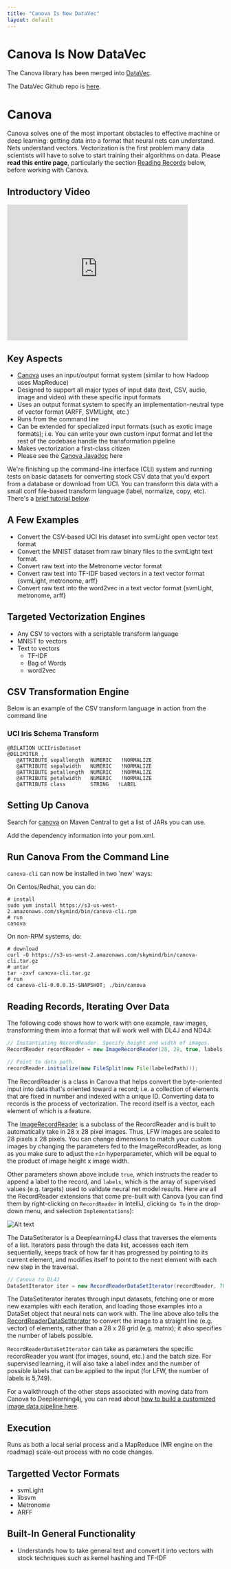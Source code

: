 ```yaml
---
title: "Canova Is Now DataVec"
layout: default
---
```


# Canova Is Now DataVec

The Canova library has been merged into [DataVec](./datavec).

The DataVec Github repo is [here](https://github.com/deeplearning4j/datavec).

# Canova

Canova solves one of the most important obstacles to effective machine or deep learning: getting data into a format that neural nets can understand. Nets understand vectors. Vectorization is the first problem many data scientists will have to solve to start training their algorithms on data. Please **read this entire page**, particularly the section [Reading Records](#record) below, before working with Canova.

## Introductory Video

<iframe width="420" height="315" src="https://www.youtube.com/embed/EHHtyRKQIJ0" frameborder="0" allowfullscreen></iframe>

## Key Aspects
- [Canova](https://github.com/deeplearning4j/Canova) uses an input/output format system (similar to how Hadoop uses MapReduce)
- Designed to support all major types of input data (text, CSV, audio, image and video) with these specific input formats
- Uses an output format system to specify an implementation-neutral type of vector format (ARFF, SVMLight, etc.)
- Runs from the command line
- Can be extended for specialized input formats (such as exotic image formats); i.e. You can write your own custom input format and let the rest of the codebase handle the transformation pipeline
- Makes vectorization a first-class citizen
- Please see the [Canova Javadoc](http://deeplearning4j.org/canovadoc/) here

We're finishing up the command-line interface (CLI) system and running tests on basic datasets for converting stock CSV data that you'd export from a database or download from UCI. You can transform this data with a small conf file-based transform language (label, normalize, copy, etc). There's a <a href="#tutorial">brief tutorial below</a>.

## A Few Examples

 * Convert the CSV-based UCI Iris dataset into svmLight open vector text format
 * Convert the MNIST dataset from raw binary files to the svmLight text format.
 * Convert raw text into the Metronome vector format
 * Convert raw text into TF-IDF based vectors in a text vector format {svmLight, metronome, arff}
 * Convert raw text into the word2vec in a text vector format {svmLight, metronome, arff}

## Targeted Vectorization Engines

 * Any CSV to vectors with a scriptable transform language
 * MNIST to vectors
 * Text to vectors
    * TF-IDF
    * Bag of Words
    * word2vec

## CSV Transformation Engine

Below is an example of the CSV transform language in action from the command line

### UCI Iris Schema Transform

```
@RELATION UCIIrisDataset
@DELIMITER ,
   @ATTRIBUTE sepallength  NUMERIC   !NORMALIZE
   @ATTRIBUTE sepalwidth   NUMERIC   !NORMALIZE
   @ATTRIBUTE petallength  NUMERIC   !NORMALIZE
   @ATTRIBUTE petalwidth   NUMERIC   !NORMALIZE
   @ATTRIBUTE class        STRING   !LABEL
```

## <a name="tutorial">Setting Up Canova</a>

Search for [canova](https://search.maven.org/#search%7Cga%7C1%7CCanova) on Maven Central to get a list of JARs you can use.

Add the dependency information into your pom.xml.

## <a name="cli">Run Canova From the Command Line</a>

`canova-cli` can now be installed in two 'new' ways:

On Centos/Redhat, you can do: 

```
# install
sudo yum install https://s3-us-west-2.amazonaws.com/skymind/bin/canova-cli.rpm
# run
canova
```

On non-RPM systems, do:
```
# download
curl -O https://s3-us-west-2.amazonaws.com/skymind/bin/canova-cli.tar.gz
# untar
tar -zxvf canova-cli.tar.gz
# run
cd canova-cli-0.0.0.15-SNAPSHOT; ./bin/canova
```

<!-- You'll need to do a *git clone* from [Canova's Github repo](https://github.com/deeplearning4j/Canova), and then build the dependencies with [Maven](http://nd4j.org/getstarted.html#maven). 

      mvn -DskipTests=true -Dmaven.javadoc.skip=true install

(We also recommend that you clone the [ND4J repo](https://github.com/deeplearning4j/nd4j) and build its dependencies now.)

Then you'll want to build the stand-alone Canova jar to run the CLI from terminal/command prompt:

      cd canova-cli/
      mvn -DskipTests=true -Dmaven.javadoc.skip=true package


## Create the Configuration File

You'll need a file to tell the vectorization engine what to do. Create a text file containing the following lines in the *canova-cli* directory (you might name the file *vec_conf.txt*):

    input.header.skip=false
    input.statistics.debug.print=false
    input.format=org.canova.api.formats.input.impl.LineInputFormat
    
    input.directory=src/test/resources/csv/data/uci_iris_sample.txt
    input.vector.schema=src/test/resources/csv/schemas/uci/iris.txt
    output.directory=/tmp/iris_unit_test_sample.txt
    
    output.format=org.canova.api.formats.output.impl.SVMLightOutputFormat

-->
<!--## Run Canova From the Command Line

Now we're going to take this [sample](https://github.com/deeplearning4j/Canova/blob/master/canova-cli/src/test/resources/csv/data/uci_iris_sample.txt) of [UCI's Iris dataset](https://archive.ics.uci.edu/ml/machine-learning-databases/iris/iris.data).

    5.1,3.5,1.4,0.2,Iris-setosa
    4.9,3.0,1.4,0.2,Iris-setosa
    4.7,3.2,1.3,0.2,Iris-setosa
    7.0,3.2,4.7,1.4,Iris-versicolor
    6.4,3.2,4.5,1.5,Iris-versicolor
    6.9,3.1,4.9,1.5,Iris-versicolor
    5.5,2.3,4.0,1.3,Iris-versicolor
    6.5,2.8,4.6,1.5,Iris-versicolor
    6.3,3.3,6.0,2.5,Iris-virginica
    5.8,2.7,5.1,1.9,Iris-virginica
    7.1,3.0,5.9,2.1,Iris-virginica
    6.3,2.9,5.6,1.8,Iris-virginica

Transform it into the svmLight format from the command line like this

    ./bin/canova vectorize -conf [my_conf_file]

The output in your command prompt should look like

    ./bin/canova vectorize -conf /tmp/iris_conf.txt 
    File path already exists, deleting the old file before proceeding...
    Output vectors written to: /tmp/iris_svmlight.txt

If you *cd* into */tmp* and open *iris_svmlight.txt*, you'll see something like this:

    0.0 1:0.1666666666666665 2:1.0 3:0.021276595744680823 4:0.0
    0.0 1:0.08333333333333343 2:0.5833333333333334 3:0.021276595744680823 4:0.0
    0.0 1:0.0 2:0.7500000000000002 3:0.0 4:0.0
    1.0 1:0.9583333333333335 2:0.7500000000000002 3:0.723404255319149 4:0.5217391304347826
    1.0 1:0.7083333333333336 2:0.7500000000000002 3:0.6808510638297872 4:0.5652173913043479
    1.0 1:0.916666666666667 2:0.6666666666666667 3:0.7659574468085107 4:0.5652173913043479
    1.0 1:0.3333333333333333 2:0.0 3:0.574468085106383 4:0.47826086956521746
    1.0 1:0.7500000000000001 2:0.41666666666666663 3:0.702127659574468 4:0.5652173913043479
    2.0 1:0.6666666666666666 2:0.8333333333333333 3:1.0 4:1.0
    2.0 1:0.45833333333333326 2:0.3333333333333336 3:0.8085106382978723 4:0.7391304347826088
    2.0 1:1.0 2:0.5833333333333334 3:0.9787234042553192 4:0.8260869565217392
    2.0 1:0.6666666666666666 2:0.5 3:0.9148936170212765 4:0.6956521739130436

## Feeding Vectors Into Deeplearning4j

Deeplearning4j also works with a command-line interface. A net can be trained with the following script, drawing on the vectorized input you just created with Canova:

      ./bin/deeplearning4j train -input input/file/path/tmp/iris_svmlight.txt -output output/file/path/output.txt -runtime hadoop -model modelConfig.java
      
The configuration of the net itself may need to be adjusted within the file that contains its instantiation and parameters. Examples of these configurations can be seen on the pages describing [restricted Boltzmann machines](http://deeplearning4j.org/restrictedboltzmannmachine.html) as well as the [Mnist tutorial](http://deeplearning4j.org/deepbeliefnetwork.html). 
-->

## <a name="record">Reading Records, Iterating Over Data</a>

The following code shows how to work with one example, raw images, transforming them into a format that will work well with DL4J and ND4J:

``` java
// Instantiating RecordReader. Specify height and width of images.
RecordReader recordReader = new ImageRecordReader(28, 28, true, labels);

// Point to data path. 
recordReader.initialize(new FileSplit(new File(labeledPath)));
```

The RecordReader is a class in Canova that helps convert the byte-oriented input into data that's oriented toward a record; i.e. a collection of elements that are fixed in number and indexed with a unique ID. Converting data to records is the process of vectorization. The record itself is a vector, each element of which is a feature.

The [ImageRecordReader](https://github.com/deeplearning4j/Canova/blob/f03f32dd42f14af762bf443a04c4cfdcc172ac83/canova-nd4j/canova-nd4j-image/src/main/java/org/canova/image/recordreader/ImageRecordReader.java) is a subclass of the RecordReader and is built to automatically take in 28 x 28 pixel images. Thus, LFW images are scaled to 28 pixels x 28 pixels. You can change dimensions to match your custom images by changing the parameters fed to the ImageRecordReader, as long as you make sure to adjust the `nIn` hyperparameter, which will be equal to the product of image height x image width. 

Other parameters shown above include `true`, which instructs the reader to append a label to the record, and `labels`, which is the array of supervised values (e.g. targets) used to validate neural net model results. Here are all the RecordReader extensions that come pre-built with Canova (you can find them by right-clicking on `RecordReader` in IntelliJ, clicking `Go To` in the drop-down menu, and selection `Implementations`):

![Alt text](./img/recordreader_extensions.png)

The DataSetIterator is a Deeplearning4J class that traverses the elements of a list. Iterators pass through the data list, accesses each item sequentially, keeps track of how far it has progressed by pointing to its current element, and modifies itself to point to the next element with each new step in the traversal.

``` java
// Canova to DL4J
DataSetIterator iter = new RecordReaderDataSetIterator(recordReader, 784, labels.size());
```

The DataSetIterator iterates through input datasets, fetching one or more new examples with each iteration, and loading those examples into a DataSet object that neural nets can work with. The line above also tells the [RecordReaderDataSetIterator](https://github.com/deeplearning4j/deeplearning4j/blob/3e5c6a942864ced574c7715ae548d5e3cb22982c/deeplearning4j-core/src/main/java/org/deeplearning4j/datasets/canova/RecordReaderDataSetIterator.java) to convert the image to a straight line (e.g. vector) of elements, rather than a 28 x 28 grid (e.g. matrix); it also specifies the number of labels possible.

`RecordReaderDataSetIterator` can take as parameters the specific recordReader you want (for images, sound, etc.) and the batch size. For supervised learning, it will also take a label index and the number of possible labels that can be applied to the input (for LFW, the number of labels is 5,749). 

For a walkthrough of the other steps associated with moving data from Canova to Deeplearning4j, you can read about [how to build a customized image data pipeline here](./simple-image-load-transform).

## Execution

Runs as both a local serial process and a MapReduce (MR engine on the roadmap) scale-out process with no code changes.

## Targetted Vector Formats
* svmLight
* libsvm
* Metronome
* ARFF

## Built-In General Functionality
* Understands how to take general text and convert it into vectors with stock techniques such as kernel hashing and TF-IDF
